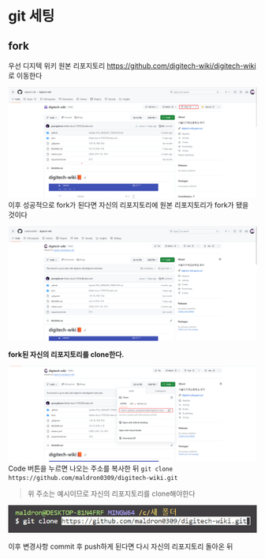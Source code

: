 # git 세팅

## fork
우선 디지텍 위키 원본 리포지토리 https://github.com/digitech-wiki/digitech-wiki 로 이동한다

![!\[\]()](fork.png)
이후 성공적으로 fork가 된다면 자신의 리포지토리에 원본 리포지토리가 fork가 됐을 것이다

![Alt text](forked.png)

**fork된 자신의 리포지토리를 clone한다.**

![Alt text](clone.png)
Code 버튼을 누르면 나오는 주소를 복사한 뒤 ``git clone https://github.com/maldron0309/digitech-wiki.git`` 
> 위 주소는 예시이므로 자신의 리포지토리를 clone해야한다

![Alt text](image-2.png)

이후 변경사항 commit 후 push하게 된다면 다시 자신의 리포지토리 돌아온 뒤
